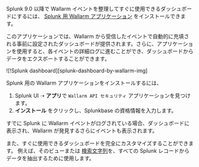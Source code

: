 Splunk 9.0 以降で Wallarm イベントを整理してすぐに使用できるダッシュボードにするには、 [Splunk 用 Wallarm アプリケーション](https://splunkbase.splunk.com/app/6610) をインストールできます。

このアプリケーションでは、Wallarm から受信したイベントで自動的に充填される事前に設定されたダッシュボードが提供されます。さらに、アプリケーションを使用すると、各イベントの詳細ログに進むことができ、ダッシュボードからデータをエクスポートすることができます。

![!Splunk dashboard][splunk-dashboard-by-wallarm-img]

Splunk 用の Wallarm アプリケーションをインストールするには、

1. Splunk UI ➝ **アプリ**で `Wallarm API セキュリティ` アプリケーションを見つけます。
1. **インストール** をクリックし、Splunkbase の資格情報を入力します。

すでに Splunk に Wallarm イベントがログされている場合、ダッシュボードに表示され、Wallarm が発見するさらにイベントも表示されます。

また、すぐに使用できるダッシュボードを完全にカスタマイズすることができます。 例えば、そのビューまたは [検索文字列](https://docs.splunk.com/Documentation/Splunk/latest/SearchReference/Search)を、すべての Splunk レコードからデータを抽出するために使用します。